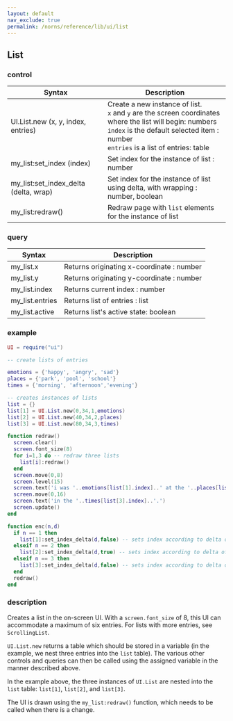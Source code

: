```yaml
---
layout: default
nav_exclude: true
permalink: /norns/reference/lib/ui/list
---
```


## List

### control

| Syntax                                | Description                                                                                                                                                                                             |
| ------------------------------------- | ------------------------------------------------------------------------------------------------------------------------------------------------------------------------------------------------------- |
| UI.List.new (x, y, index, entries)    | Create a new instance of list.<br>`x` and `y` are the screen coordinates where the list will begin: numbers <br>`index` is the default selected item : number <br>`entries` is a list of entries: table |
| my_list:set_index (index)             | Set index for the instance of list : number                                                                                                                                                             |
| my_list:set_index_delta (delta, wrap) | Set index for the instance of list using delta, with wrapping : number, boolean                                                                                                                         |
| my_list:redraw()                      | Redraw page with `list` elements for the instance of list                                                                                                                                               |

### query

| Syntax          | Description                               |
| --------------- | ----------------------------------------- |
| my_list.x       | Returns originating x-coordinate : number |
| my_list.y       | Returns originating y-coordinate : number |
| my_list.index   | Returns current index : number            |
| my_list.entries | Returns list of entries : list            |
| my_list.active  | Returns list's active state: boolean      |

### example

```lua
UI = require("ui")

-- create lists of entries

emotions = {'happy', 'angry', 'sad'}
places = {'park', 'pool', 'school'}
times = {'morning', 'afternoon','evening'}

-- creates instances of lists
list = {}
list[1] = UI.List.new(0,34,1,emotions) 
list[2] = UI.List.new(40,34,2,places)
list[3] = UI.List.new(80,34,3,times)

function redraw()
  screen.clear()
  screen.font_size(8)
  for i=1,3 do -- redraw three lists
    list[i]:redraw()
  end
  screen.move(0,8)
  screen.level(15)
  screen.text('i was '..emotions[list[1].index]..' at the '..places[list[2].index])
  screen.move(0,16)
  screen.text('in the '..times[list[3].index]..'.')
  screen.update()
end

function enc(n,d)
  if n == 1 then
    list[1]:set_index_delta(d,false) -- sets index according to delta of E1, no wrapping
  elseif n == 2 then
    list[2]:set_index_delta(d,true) -- sets index according to delta of E2, with wrapping
  elseif n == 3 then
    list[3]:set_index_delta(d,false) -- sets index according to delta of E2, with no wrapping
  end
  redraw()
end
```

### description

Creates a list in the on-screen UI. With a `screen.font_size` of 8, this UI can accommodate a maximum of six entries. For lists with more entries, see `ScrollingList`.

`UI.List.new` returns a table which should be stored in a variable (in the example, we nest three entries into the `list` table). The various other controls and queries can then be called using the assigned variable in the manner described above.

In the example above, the three instances of `UI.List` are nested into the `list` table: `list[1]`, `list[2]`, and `list[3]`.

The UI is drawn using the `my_list:redraw()` function, which needs to be called when there is a change.
